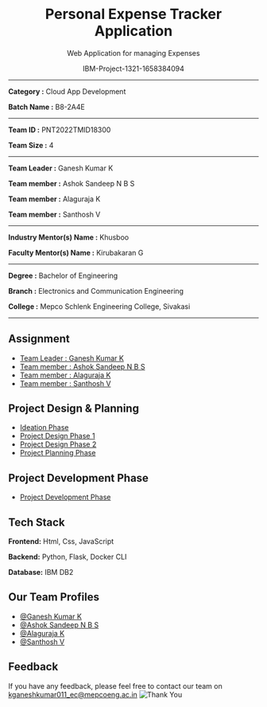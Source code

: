 <p align="center" style="margin-bottom: 0px !important;"></p>
<h1 align="center" style="margin-top: 0px;">Personal Expense Tracker Application</h1>
<p align="center" >Web Application for managing Expenses</p>
<p align="center" >IBM-Project-1321-1658384094</p>

---

**Category    :** Cloud App Development

**Batch Name  :** B8-2A4E

---

**Team ID     :** PNT2022TMID18300

**Team Size   :** 4

---

**Team Leader :** Ganesh Kumar K

**Team member :** Ashok Sandeep N B S

**Team member :** Alaguraja K

**Team member :** Santhosh V

---

**Industry Mentor(s) Name :** Khusboo

**Faculty Mentor(s) Name  :** Kirubakaran G

---

**Degree	 :**	Bachelor of Engineering

**Branch	 :**	Electronics and Communication Engineering

**College	:**	Mepco Schlenk Engineering College, Sivakasi

---

## Assignment  
 - [Team Leader : Ganesh Kumar K](https://github.com/IBM-EPBL/IBM-Project-1321-1658384094/tree/main/Assessments/Ganesh%20Kumar%20K)
 - [Team member : Ashok Sandeep N B S](https://github.com/IBM-EPBL/IBM-Project-1321-1658384094/tree/main/Assessments/Ashok%20Sandeep%20N%20B%20S)
 - [Team member : Alaguraja K](https://github.com/IBM-EPBL/IBM-Project-1321-1658384094/tree/main/Assessments/Alaguraja%20K)
 - [Team member : Santhosh V](https://github.com/IBM-EPBL/IBM-Project-1321-1658384094/tree/main/Assessments/Santhosh%20V)


## Project Design & Planning
- [Ideation Phase](https://github.com/IBM-EPBL/IBM-Project-1321-1658384094/tree/main/Project%20Design%20%26%20Planning/Ideation%20Phase)
- [Project Design Phase 1](https://github.com/IBM-EPBL/IBM-Project-1321-1658384094/tree/main/Project%20Design%20%26%20Planning/Project%20Design%20Phase%201)
- [Project Design Phase 2](https://github.com/IBM-EPBL/IBM-Project-1321-1658384094/tree/main/Project%20Design%20%26%20Planning/Project%20Design%20Phase%202)
- [Project Planning Phase](https://github.com/IBM-EPBL/IBM-Project-1321-1658384094/tree/main/Project%20Design%20%26%20Planning/Project%20Planning%20Phase)


## Project Development Phase
- [Project Development Phase](https://github.com/IBM-EPBL/IBM-Project-1321-1658384094/tree/main/Project%20Development%20Phase)


## Tech Stack

**Frontend:** Html, Css, JavaScript

**Backend:** Python, Flask, Docker CLI

**Database:** IBM DB2


## Our Team Profiles
- [@Ganesh Kumar K](https://github.com/kganeshkumar011)
- [@Ashok Sandeep N B S](https://github.com/ashoksandeepnbs1987)
- [@Alaguraja K](https://github.com/ibm-nalaiyathiran)
- [@Santhosh V](https://github.com/santhoshv30)


## Feedback
If you have any feedback, please feel free to contact our team on kganeshkumar011_ec@mepcoeng.ac.in
![Thank You](https://github.com/kganeshkumar011/Mine/blob/main/Thank%20You.jpg)
